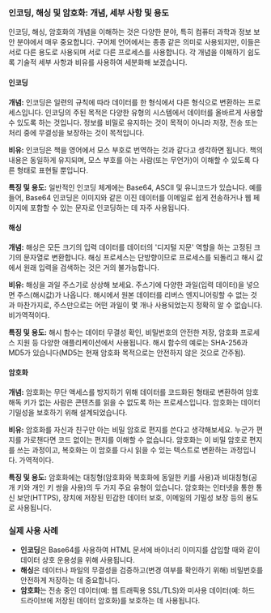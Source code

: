 ### 인코딩, 해싱 및 암호화: 개념, 세부 사항 및 용도

인코딩, 해싱, 암호화의 개념을 이해하는 것은 다양한 분야, 특히 컴퓨터 과학과 정보 보안 분야에서 매우 중요합니다. 구어체 언어에서는 종종 같은 의미로 사용되지만, 이들은 서로 다른 용도로 사용되며 서로 다른 프로세스를 사용합니다. 각 개념을 이해하기 쉽도록 기술적 세부 사항과 비유를 사용하여 세분화해 보겠습니다.

#### 인코딩

**개념:** 인코딩은 일련의 규칙에 따라 데이터를 한 형식에서 다른 형식으로 변환하는 프로세스입니다. 인코딩의 주된 목적은 다양한 유형의 시스템에서 데이터를 올바르게 사용할 수 있도록 하는 것입니다. 정보를 비밀로 유지하는 것이 목적이 아니라 저장, 전송 또는 처리 중에 무결성을 보장하는 것이 목적입니다.

**비유:** 인코딩은 책을 영어에서 모스 부호로 번역하는 것과 같다고 생각하면 됩니다. 책의 내용은 동일하게 유지되며, 모스 부호를 아는 사람(또는 무언가)이 이해할 수 있도록 다른 형태로 표현될 뿐입니다.

**특징 및 용도:** 일반적인 인코딩 체계에는 Base64, ASCII 및 유니코드가 있습니다. 예를 들어, Base64 인코딩은 이미지와 같은 이진 데이터를 이메일로 쉽게 전송하거나 웹 페이지에 포함할 수 있는 문자로 인코딩하는 데 자주 사용됩니다.

#### 해싱

**개념:** 해싱은 모든 크기의 입력 데이터를 데이터의 '디지털 지문' 역할을 하는 고정된 크기의 문자열로 변환합니다. 해싱 프로세스는 단방향이므로 프로세스를 되돌리고 해시 값에서 원래 입력을 검색하는 것은 거의 불가능합니다.

**비유:** 해싱을 과일 주스기로 상상해 보세요. 주스기에 다양한 과일(입력 데이터)을 넣으면 주스(해시값)가 나옵니다. 해시에서 원본 데이터를 리버스 엔지니어링할 수 없는 것과 마찬가지로, 주스만으로는 어떤 과일이 몇 개나 사용되었는지 정확히 알 수 없습니다. 비가역적이다.

**특징 및 용도:** 해시 함수는 데이터 무결성 확인, 비밀번호의 안전한 저장, 암호화 프로세스 지원 등 다양한 애플리케이션에서 사용됩니다. 해시 함수의 예로는 SHA-256과 MD5가 있습니다(MD5는 현재 암호화 목적으로는 안전하지 않은 것으로 간주됨).

#### 암호화

**개념:** 암호화는 무단 액세스를 방지하기 위해 데이터를 코드화된 형태로 변환하여 암호 해독 키가 없는 사람은 콘텐츠를 읽을 수 없도록 하는 프로세스입니다. 암호화는 데이터 기밀성을 보호하기 위해 설계되었습니다.

**비유:** 암호화를 자신과 친구만 아는 비밀 암호로 편지를 쓴다고 생각해보세요. 누군가 편지를 가로챈다면 코드 없이는 편지를 이해할 수 없습니다. 암호화는 이 비밀 암호로 편지를 쓰는 과정이고, 복호화는 이 암호를 다시 읽을 수 있는 텍스트로 변환하는 과정입니다. 가역적이다.

**특징 및 용도:** 암호화에는 대칭형(암호화와 복호화에 동일한 키를 사용)과 비대칭형(공개 키와 개인 키 쌍을 사용)의 두 가지 주요 유형이 있습니다. 암호화는 인터넷을 통한 통신 보안(HTTPS), 장치에 저장된 민감한 데이터 보호, 이메일의 기밀성 보장 등의 용도로 사용됩니다.

### 실제 사용 사례

- **인코딩**은 Base64를 사용하여 HTML 문서에 바이너리 이미지를 삽입할 때와 같이 데이터 상호 운용성을 위해 사용됩니다.
- **해싱**은 데이터나 파일의 무결성을 검증하고(변경 여부를 확인하기 위해) 비밀번호를 안전하게 저장하는 데 중요합니다.
- **암호화**는 전송 중인 데이터(예: 웹 트래픽용 SSL/TLS)와 미사용 데이터(예: 하드 드라이브에 저장된 데이터 암호화)를 보호하는 데 사용됩니다.
